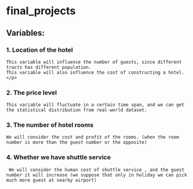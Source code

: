 # final_projects
## Variables:

### 1. Location of the hotel
	This variable will influence the number of guests, since different tracts has different population.
	This variable will also influence the cost of constructing a hotel.</p>

### 2. The price level
	This variable will fluctuate in a certain time span, and we can get the statistical distribution from real-world dataset.

### 3. The number of hotel rooms
	We will consider the cost and profit of the rooms. (when the room number is more than the guest number or the opposite)

### 4. Whether we have shuttle service
	 We will consider the human cost of shuttle service , and the guest number it will increase (we suppose that only in holiday we can pick much more guest at nearby airport)

